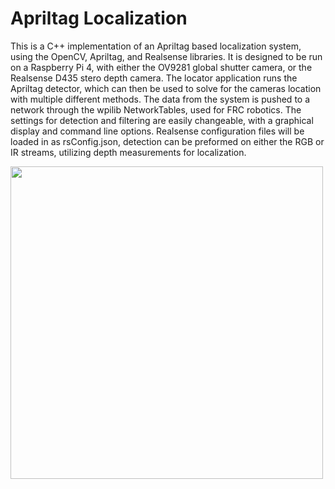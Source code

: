 # Apriltag Localization
This is a C++ implementation of an Apriltag based localization system, using the OpenCV, Apriltag, and Realsense libraries. It is designed to be run on a Raspberry Pi 4, with either the OV9281 global shutter camera, or the Realsense D435 stero depth camera. The locator application runs the Apriltag detector, which can then be used to solve for the cameras location with multiple different methods. The data from the system is pushed to a network through the wpilib NetworkTables, used for FRC robotics. The settings for detection and filtering are easily changeable, with a graphical display and command line options. Realsense configuration files will be loaded in as rsConfig.json, detection can be preformed on either the RGB or IR streams, utilizing depth measurements for localization. 

<img src="https://github.com/PaulBailey-1/apriltagLoc/assets/64763623/77f0bdd5-bd2c-4466-805a-941f81c9a3e9" width="500">
